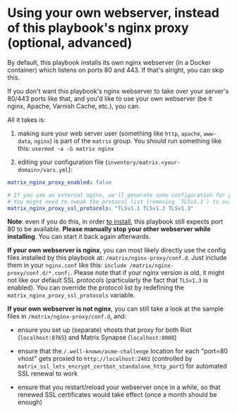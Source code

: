# Using your own webserver, instead of this playbook's nginx proxy (optional, advanced)

By default, this playbook installs its own nginx webserver (in a Docker container) which listens on ports 80 and 443.
If that's alright, you can skip this.

If you don't want this playbook's nginx webserver to take over your server's 80/443 ports like that,
and you'd like to use your own webserver (be it nginx, Apache, Varnish Cache, etc.), you can.

All it takes is:

1) making sure your web server user (something like `http`, `apache`, `www-data`, `nginx`) is part of the `matrix` group. You should run something like this: `usermod -a -G matrix nginx`

2) editing your configuration file (`inventory/matrix.<your-domain>/vars.yml`):

```yaml
matrix_nginx_proxy_enabled: false

# If you use an external nginx, we'll generate some configuration for you in `/matrix/nginx-proxy/conf.d/`.
# You might need to tweak the protocol list (removing `TLSv1.3`) to suit your nginx version.
matrix_nginx_proxy_ssl_protocols: "TLSv1.1 TLSv1.2 TLSv1.3"
```

**Note**: even if you do this, in order [to install](installing.md), this playbook still expects port 80 to be available. **Please manually stop your other webserver while installing**. You can start it back again afterwards.

**If your own webserver is nginx**, you can most likely directly use the config files installed by this playbook at: `/matrix/nginx-proxy/conf.d`. Just include them in your `nginx.conf` like this: `include /matrix/nginx-proxy/conf.d/*.conf;`. Please note that if your nginx version is old, it might not like our default SSL protocols (particularly the fact that `TLSv1.3` is enabled). You can override the protocol list by redefining the `matrix_nginx_proxy_ssl_protocols` variable.

**If your own webserver is not nginx**, you can still take a look at the sample files in `/matrix/nginx-proxy/conf.d`, and:

- ensure you set up (separate) vhosts that proxy for both Riot (`localhost:8765`) and Matrix Synapse (`localhost:8008`)

- ensure that the `/.well-known/acme-challenge` location for each "port=80 vhost" gets proxied to `http://localhost:2402` (controlled by `matrix_ssl_lets_encrypt_certbot_standalone_http_port`) for automated SSL renewal to work

- ensure that you restart/reload your webserver once in a while, so that renewed SSL certificates would take effect (once a month should be enough)
